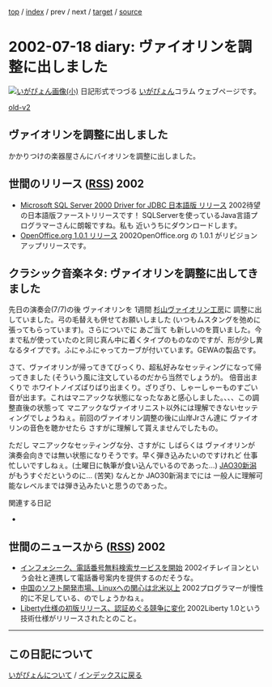 [top](https://igapyon.github.io/diary/) 
 / [index](https://igapyon.github.io/diary/2002/index.html) 
 / prev 
 / next 
 / [target](https://igapyon.github.io/diary/2002/ig020718.html) 
 / [source](https://github.com/igapyon/diary/blob/gh-pages/2002/ig020718.html.src.md) 

2002-07-18 diary: ヴァイオリンを調整に出しました
=====================================================================================================
[![いがぴょん画像(小)](https://igapyon.github.io/diary/images/iga200306s.jpg "いがぴょん")](https://igapyon.github.io/diary/memo/memoigapyon.html) 日記形式でつづる [いがぴょん](https://igapyon.github.io/diary/memo/memoigapyon.html)コラム ウェブページです。

[old-v2](ig020718-orig.html)

## ヴァイオリンを調整に出しました

かかりつけの楽器屋さんにバイオリンを調整に出しました。


## 世間のリリース ([RSS](ig020718-release.xml)) 2002

* [Microsoft SQL Server 2000 Driver for JDBC 日本語版 リリース](http://www.microsoft.com/japan/msdn/sqlserver/downloads/jdbc/default.asp)  2002待望の日本語版ファーストリリースです！ SQLServerを使っているJava言語プログラマーさんに朗報ですね。私も 近いうちにダウンロードします。
* [OpenOffice.org 1.0.1 リリース](http://www.openoffice.org/)  2002OpenOffice.org の 1.0.1 がリビジョンアップリリースです。

## クラシック音楽ネタ: ヴァイオリンを調整に出してきました

先日の演奏会(7/7)の後 ヴァイオリンを 1週間 [杉山ヴァイオリン工房](http://www.geocities.co.jp/MusicHall/4825/)に 調整に出していました。弓の毛替えも併せてお願いしました (いつもムスタングを弛めに張ってもらっています)。さらについでに あご当て も新しいのを買いました。今まで私が使っていたのと同じ真ん中に着くタイプのものなのですが、形が少し異なるタイプです。ふにゃふにゃってカーブが付いています。GEWAの製品です。

さて、ヴァイオリンが帰ってきてびっくり、超私好みなセッティングになって帰ってきました
(そういう風に注文しているのだから当然でしょうが)。 倍音出まくりで ホワイトノイズばりばり出まくり。ざりざり、しゃーしゃーものすごい音が出ます。これはマニアックな状態になったなあと感心しました。、、、この調整直後の状態って マニアックなヴァイオリニスト以外には理解できないセッティングでしょうねぇ。前回のヴァイオリン調整の後に山岸Jrさん達に ヴァイオリンの音色を聴かせたら さすがに理解して貰えませんでしたもの。

ただし マニアックなセッティングな分、さすがに しばらくは ヴァイオリンが 演奏会向きでは無い状態になりそうです。早く弾き込みたいのですけれど 仕事忙しいですしねぇ。(土曜日に執筆が食い込んでいるのであった…) [JAO30新潟](http://www.gatakyo.com/aof/) がもうすぐだというのに… (苦笑) なんとか JAO30新潟までには 一般人に理解可能なレベルまでは弾き込みたいと思うのであった。

関連する日記

* 

## 世間のニュースから ([RSS](ig020718-news.xml)) 2002

* [インフォシーク、電話番号無料検索サービスを開始](http://www.zdnet.co.jp/news/0207/17/njbt_03.html)  2002イチレイヨンという会社と連携して電話番号案内を提供するのだそうな。
* [中国のソフト開発市場、Linuxへの関心は北米以上](http://biztech.nikkeibp.co.jp/wcs/show/leaf?CID=onair/biztech/comp/196419)  2002プログラマーが慢性的に不足している、のでしょうかねぇ。
* [Liberty仕様の初版リリース、認証めぐる競争に変化](http://www.zdnet.co.jp/enterprise/0207/16/02071606.html)  2002Liberty 1.0という技術仕様がリリースされたとのこと。


----------------------------------------------------------------------------------------------------

## この日記について
[いがぴょんについて](https://igapyon.github.io/diary/memo/memoigapyon.html) / [インデックスに戻る](https://igapyon.github.io/diary/idxall.html)
